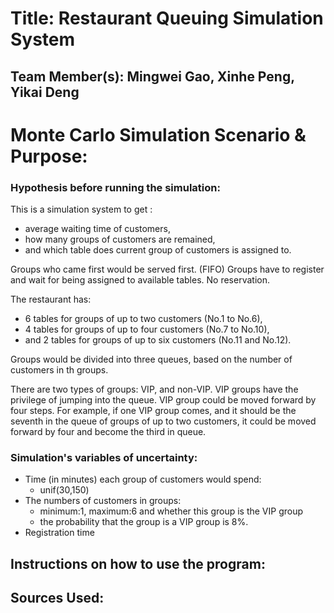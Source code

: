 # Title: Restaurant Queuing Simulation System

## Team Member(s): Mingwei Gao, Xinhe Peng, Yikai Deng

# Monte Carlo Simulation Scenario & Purpose:

### Hypothesis before running the simulation:

This is a simulation system to get :
- average waiting time of customers, 
- how many groups of customers are remained,
- and which table does current group of customers is assigned to.

Groups who came first would be served first. (FIFO)
Groups have to register and wait for being assigned to available tables.
No reservation.

The restaurant has:
- 6 tables for groups of up to two customers (No.1 to No.6), 
- 4 tables for groups of up to four customers (No.7 to No.10), 
- and 2 tables for groups of up to six customers (No.11 and No.12).

Groups would be divided into three queues, based on the number of customers in th groups.

There are two types of groups: VIP, and non-VIP.
VIP groups have the privilege of jumping into the queue. VIP group could be moved forward by four steps.
For example, if one VIP group comes, and it should be the seventh in the queue of groups of up to two customers, it could be moved forward by four and become the third in queue. 


### Simulation's variables of uncertainty:

- Time (in minutes) each group of customers would spend:
  - unif(30,150) 
- The numbers of customers in groups:
  - minimum:1, maximum:6
  and whether this group is the VIP group
  - the probability that the group is a VIP group is 8%.
- Registration time

## Instructions on how to use the program:


## Sources Used:

